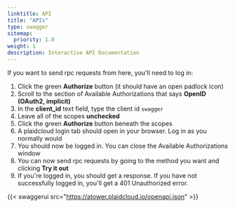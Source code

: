 ```yaml
---
linktitle: API
title: "APIs"
type: swagger
sitemap:
  priority: 1.0
weight: 1
description: Interactive API Documentation
---
```


If you want to send rpc requests from here, you'll need to log in:

1. Click the green **Authorize** button (it should have an open padlock icon)
2. Scroll to the section of Available Authorizations that says **OpenID (OAuth2, implicit)**
3. In the **client_id** text field, type the client id `swagger`
4. Leave all of the scopes **unchecked**
5. Click the green **Authorize** button beneath the scopes
6. A plaidcloud login tab should open in your browser. Log in as you normally would
7. You should now be logged in. You can close the Available Authorizations window
8. You can now send rpc requests by going to the method you want and clicking **Try it out**
9. If you're logged in, you should get a response. If you have not successfully logged in, you'll get a 401 Unauthorized error.

{{< swaggerui src="https://atower.plaidcloud.io/openapi.json" >}}
